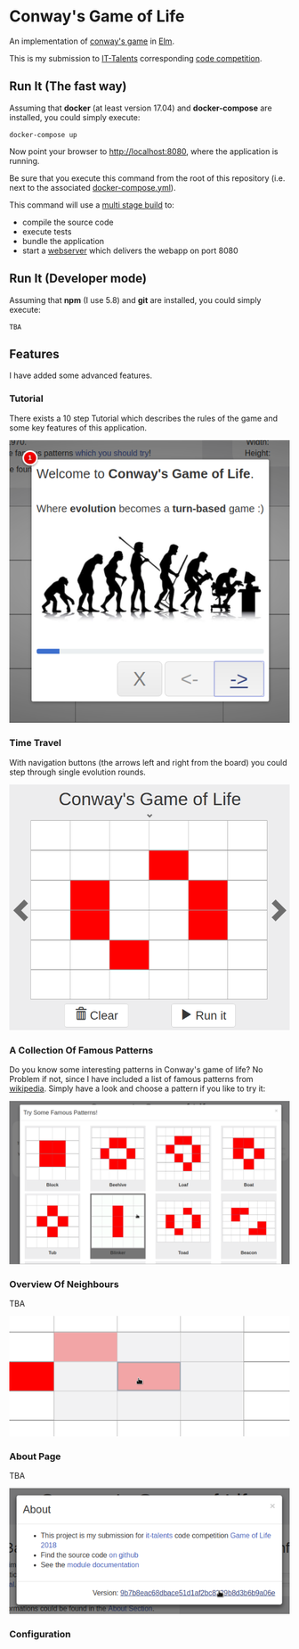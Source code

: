 # Conway's Game of Life

An implementation of [conway's game](https://en.wikipedia.org/wiki/Conway%27s_Game_of_Life)
in [Elm](https://en.wikipedia.org/wiki/Elm_(programming_language)).

This is my submission to [IT-Talents](https://www.it-talents.de/) corresponding
[code competition](https://www.it-talents.de/foerderung/code-competition/code-competition-05-2018).

## Run It (The fast way)

Assuming that **docker** (at least version 17.04) and **docker-compose** are installed,
you could simply execute:

```
docker-compose up
```

Now point your browser to [http://localhost:8080](http://localhost:8080), where the application is running.

Be sure that you execute this command from the root of this repository
(i.e. next to the associated [docker-compose.yml](docker-compose.yml)).


This command will use a [multi stage build](https://docs.docker.com/develop/develop-images/multistage-build/) to:

- compile the source code
- execute tests
- bundle the application
- start a [webserver](https://hub.docker.com/_/nginx/) which delivers the webapp on port 8080

## Run It (Developer mode)

Assuming that **npm** (I use 5.8) and **git** are installed,
you could simply execute:

```
TBA
```

## Features

I have added some advanced features.

### Tutorial

There exists a 10 step Tutorial which describes the rules of the game and some key features of this application.

![Tutorial](src/assets/readme_images/tutorial.png "Tutorial")

### Time Travel

With navigation buttons (the arrows left and right from the board) you could step through single evolution rounds.

![Time Travel](src/assets/readme_images/time_travel.png "Time Travel")

### A Collection Of Famous Patterns

Do you know some interesting patterns in Conway's game of life?
No Problem if not, since I have included a list of famous patterns from
[wikipedia](https://en.wikipedia.org/wiki/Conway%27s_Game_of_Life).
Simply have a look and choose a pattern if you like to try it:

![Famous Patterns](src/assets/readme_images/example_patterns.png "Famous Patterns")

### Overview Of Neighbours

TBA

![Overview Of Neighbours](src/assets/readme_images/highlight_of_neighbours.png "Overview Of Neighbours")

### About Page

TBA

![About Page](src/assets/readme_images/about.png "About Page")

### Configuration
